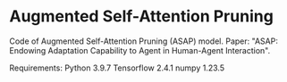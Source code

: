 # Augmented Self-Attention Pruning

Code of Augmented Self-Attention Pruning (ASAP) model.
Paper: "ASAP: Endowing Adaptation Capability to Agent in Human-Agent Interaction".

Requirements:
Python 3.9.7
Tensorflow 2.4.1
numpy 1.23.5
